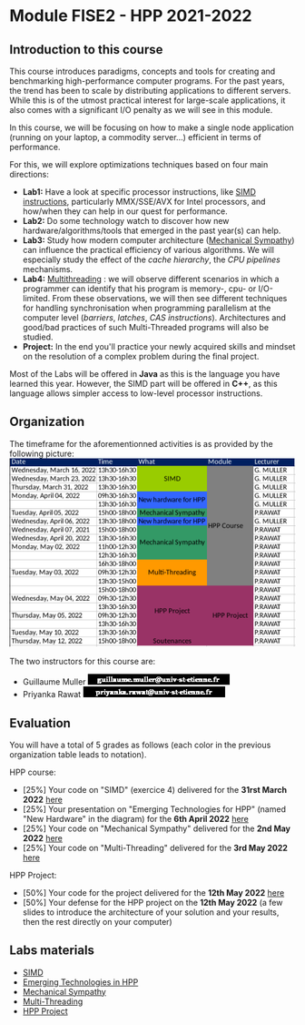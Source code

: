 # Module FISE2 - HPP 2021-2022

## Introduction to this course

This course introduces paradigms, concepts and tools for creating and benchmarking high-performance computer programs.
For the past years, the trend has been to scale by distributing applications to different servers.
While this is of the utmost practical interest for large-scale applications, it also comes with a significant I/O penalty as we will see in this module.

In this course, we will be focusing on how to make a single node application (running on your laptop, a commodity server...) efficient in terms of performance.

For this, we will explore optimizations techniques based on four main directions:
- **Lab1:** Have a look at specific processor instructions, like [SIMD instructions](https://www.kernel.org/pub/linux/kernel/people/geoff/cell/ps3-linux-docs/CellProgrammingTutorial/BasicsOfSIMDProgramming.html), particularly MMX/SSE/AVX for Intel processors, and how/when they can help in our quest for performance.
- **Lab2:** Do some technology watch to discover how new hardware/algorithms/tools that emerged in the past year(s) can help.
- **Lab3:** Study how modern computer architecture ([Mechanical Sympathy](http://mechanical-sympathy.blogspot.fr/)) can influence the practical efficiency of various algorithms. We will especially study the effect of the *cache hierarchy*, the *CPU pipelines* mechanisms.
- **Lab4:** [Multithreading](http://docs.oracle.com/javase/tutorial/essential/concurrency/procthread.html) : we will observe different scenarios in which a programmer can identify that his program is memory-, cpu- or I/O-limited. From these observations, we will then see different techniques for handling synchronisation when programming parallelism at the computer level (*barriers*, *latches*, *CAS instructions*). Architectures and good/bad practices of such Multi-Threaded programs will also be studied.
- **Project:** In the end you'll practice your newly acquired skills and mindset on the resolution of a complex problem during the final project.

Most of the Labs will be offered in **Java** as this is the language you have learned this year. However, the SIMD part will be offered in **C++**, as this language allows simpler access to low-level processor instructions.

## Organization

The timeframe for the aforementionned activities is as provided by the following picture:
![](./resources/figures/orga.png)

The two instructors for this course are:
- Guillaume Muller ![gm@univ](./resources/gm.png "gm@univ")
- Priyanka Rawat ![pr@univ](./resources/pr.png "pr@univ")


## Evaluation

You will have a total of 5 grades as follows (each color in the previous organization table leads to notation).

HPP course:
- [25%] Your code on "SIMD" (exercice 4) delivered for the **31rst March 2022** [here](https://mootse.telecom-st-etienne.fr/mod/assign/view.php?id=13598)
- [25%] Your presentation on "Emerging Technologies for HPP" (named "New Hardware" in the diagram) for the **6th April 2022** [here](https://mootse.telecom-st-etienne.fr/mod/workshop/view.php?id=27349)
- [25%] Your code on "Mechanical Sympathy" delivered for the **2nd May 2022** [here](https://mootse.telecom-st-etienne.fr/mod/assign/view.php?id=13592)
- [25%] Your code on "Multi-Threading" delivered for the **3rd May 2022** [here](https://mootse.telecom-st-etienne.fr/mod/assign/view.php?id=13593)

HPP Project:
- [50%] Your code for the project delivered for the **12th May 2022** [here](https://mootse.telecom-st-etienne.fr/mod/assign/view.php?id=17102)
- [50%] Your defense for the HPP project on the **12th May 2022** (a few slides to introduce the architecture of your solution and your results, then the rest directly on your computer)


## Labs materials

- [SIMD](./lab1-SIMD/README.md)
- [Emerging Technologies in HPP](./lab2-EmergingTech/README.md)
- [Mechanical Sympathy](./lab3-MechanicalSympathy/README.md)
- [Multi-Threading](./lab4-MultiThreading/)
- [HPP Project](./project/README.md)
